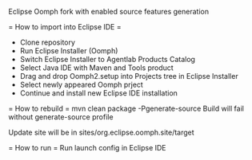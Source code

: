
Eclipse Oomph fork with enabled source features generation

= How to import into Eclipse IDE =
* Clone repository
* Run Eclipse Installer (Oomph)
* Switch Eclipse Installer to Agentlab Products Catalog
* Select Java IDE with Maven and Tools product
* Drag and drop Oomph2.setup into Projects tree in Eclipse Installer
* Select newly appeared Oomph prject
* Continue and install new Eclipse IDE installation

= How to rebuild =
mvn clean package -Pgenerate-source
Build will fail without generate-source profile

Update site will be in sites/org.eclipse.oomph.site/target

= How to run =
Run launch config in Eclipse IDE
